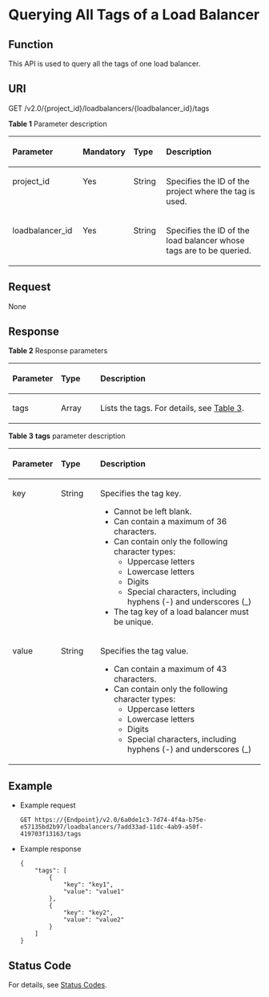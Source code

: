 # Querying All Tags of a Load Balancer<a name="EN-US_TOPIC_0109852826"></a>

## Function<a name="en-us_topic_0094115924_section51245189114349"></a>

This API is used to query all the tags of one load balancer.

## URI<a name="en-us_topic_0094115924_section45214603114349"></a>

GET /v2.0/\{project\_id\}/loadbalancers/\{loadbalancer\_id\}/tags

**Table  1**  Parameter description

<a name="table33323423"></a>
<table><thead align="left"><tr id="row8420641"><th class="cellrowborder" valign="top" width="28.33%" id="mcps1.2.5.1.1"><p id="p10983320"><a name="p10983320"></a><a name="p10983320"></a>Parameter</p>
</th>
<th class="cellrowborder" valign="top" width="11.06%" id="mcps1.2.5.1.2"><p id="p1398916541313"><a name="p1398916541313"></a><a name="p1398916541313"></a><strong id="b842352706192244"><a name="b842352706192244"></a><a name="b842352706192244"></a>Mandatory</strong></p>
</th>
<th class="cellrowborder" valign="top" width="13.38%" id="mcps1.2.5.1.3"><p id="p4164548117122"><a name="p4164548117122"></a><a name="p4164548117122"></a><strong id="b842352706145623"><a name="b842352706145623"></a><a name="b842352706145623"></a>Type</strong></p>
</th>
<th class="cellrowborder" valign="top" width="47.23%" id="mcps1.2.5.1.4"><p id="p53754023"><a name="p53754023"></a><a name="p53754023"></a>Description</p>
</th>
</tr>
</thead>
<tbody><tr id="row53906008171138"><td class="cellrowborder" valign="top" width="28.33%" headers="mcps1.2.5.1.1 "><p id="p16126074171144"><a name="p16126074171144"></a><a name="p16126074171144"></a>project_id</p>
</td>
<td class="cellrowborder" valign="top" width="11.06%" headers="mcps1.2.5.1.2 "><p id="p399015418318"><a name="p399015418318"></a><a name="p399015418318"></a>Yes</p>
</td>
<td class="cellrowborder" valign="top" width="13.38%" headers="mcps1.2.5.1.3 "><p id="p39605860171144"><a name="p39605860171144"></a><a name="p39605860171144"></a>String</p>
</td>
<td class="cellrowborder" valign="top" width="47.23%" headers="mcps1.2.5.1.4 "><p id="p11184131"><a name="p11184131"></a><a name="p11184131"></a>Specifies the ID of the project where the tag is used.</p>
<p id="p8222164914610"><a name="p8222164914610"></a><a name="p8222164914610"></a></p>
</td>
</tr>
<tr id="row33431272113959"><td class="cellrowborder" valign="top" width="28.33%" headers="mcps1.2.5.1.1 "><p id="p19792599161649"><a name="p19792599161649"></a><a name="p19792599161649"></a>loadbalancer_id</p>
</td>
<td class="cellrowborder" valign="top" width="11.06%" headers="mcps1.2.5.1.2 "><p id="p2099385413310"><a name="p2099385413310"></a><a name="p2099385413310"></a>Yes</p>
</td>
<td class="cellrowborder" valign="top" width="13.38%" headers="mcps1.2.5.1.3 "><p id="p18728145714517"><a name="p18728145714517"></a><a name="p18728145714517"></a>String</p>
</td>
<td class="cellrowborder" valign="top" width="47.23%" headers="mcps1.2.5.1.4 "><p id="p8340728114018"><a name="p8340728114018"></a><a name="p8340728114018"></a>Specifies the ID of the load balancer whose tags are to be queried.</p>
</td>
</tr>
</tbody>
</table>

## Request<a name="en-us_topic_0094115924_section56720455114349"></a>

None

## Response<a name="en-us_topic_0094115924_section10152064114349"></a>

**Table  2**  Response parameters

<a name="en-us_topic_0094115924_table60666685114349"></a>
<table><thead align="left"><tr id="en-us_topic_0094115924_row54998647114349"><th class="cellrowborder" valign="top" width="15%" id="mcps1.2.4.1.1"><p id="en-us_topic_0094115924_p25705400114349"><a name="en-us_topic_0094115924_p25705400114349"></a><a name="en-us_topic_0094115924_p25705400114349"></a>Parameter</p>
</th>
<th class="cellrowborder" valign="top" width="16%" id="mcps1.2.4.1.2"><p id="en-us_topic_0094115924_p1762687114349"><a name="en-us_topic_0094115924_p1762687114349"></a><a name="en-us_topic_0094115924_p1762687114349"></a><strong id="en-us_topic_0094115924_b842352706151111"><a name="en-us_topic_0094115924_b842352706151111"></a><a name="en-us_topic_0094115924_b842352706151111"></a>Type</strong></p>
</th>
<th class="cellrowborder" valign="top" width="69%" id="mcps1.2.4.1.3"><p id="en-us_topic_0094115924_p8559921114349"><a name="en-us_topic_0094115924_p8559921114349"></a><a name="en-us_topic_0094115924_p8559921114349"></a>Description</p>
</th>
</tr>
</thead>
<tbody><tr id="en-us_topic_0094115924_row22265016114349"><td class="cellrowborder" valign="top" width="15%" headers="mcps1.2.4.1.1 "><p id="en-us_topic_0094115924_p58635900114349"><a name="en-us_topic_0094115924_p58635900114349"></a><a name="en-us_topic_0094115924_p58635900114349"></a>tags</p>
</td>
<td class="cellrowborder" valign="top" width="16%" headers="mcps1.2.4.1.2 "><p id="en-us_topic_0094115924_p51887460114349"><a name="en-us_topic_0094115924_p51887460114349"></a><a name="en-us_topic_0094115924_p51887460114349"></a>Array</p>
</td>
<td class="cellrowborder" valign="top" width="69%" headers="mcps1.2.4.1.3 "><p id="en-us_topic_0094115924_p42134745114349"><a name="en-us_topic_0094115924_p42134745114349"></a><a name="en-us_topic_0094115924_p42134745114349"></a>Lists the tags. For details, see <a href="#en-us_topic_0094115924_table57471170114349">Table 3</a>.</p>
</td>
</tr>
</tbody>
</table>

**Table  3** **tags**  parameter description

<a name="en-us_topic_0094115924_table57471170114349"></a>
<table><thead align="left"><tr id="en-us_topic_0094115924_row17231304114349"><th class="cellrowborder" valign="top" width="15%" id="mcps1.2.4.1.1"><p id="en-us_topic_0094115924_p53558420114349"><a name="en-us_topic_0094115924_p53558420114349"></a><a name="en-us_topic_0094115924_p53558420114349"></a>Parameter</p>
</th>
<th class="cellrowborder" valign="top" width="16%" id="mcps1.2.4.1.2"><p id="en-us_topic_0094115924_p43264731114349"><a name="en-us_topic_0094115924_p43264731114349"></a><a name="en-us_topic_0094115924_p43264731114349"></a><strong id="b73903711"><a name="b73903711"></a><a name="b73903711"></a>Type</strong></p>
</th>
<th class="cellrowborder" valign="top" width="69%" id="mcps1.2.4.1.3"><p id="p12011816262"><a name="p12011816262"></a><a name="p12011816262"></a>Description</p>
</th>
</tr>
</thead>
<tbody><tr id="en-us_topic_0094115924_row56519168114349"><td class="cellrowborder" valign="top" width="15%" headers="mcps1.2.4.1.1 "><p id="en-us_topic_0094115924_p14649901114349"><a name="en-us_topic_0094115924_p14649901114349"></a><a name="en-us_topic_0094115924_p14649901114349"></a>key</p>
</td>
<td class="cellrowborder" valign="top" width="16%" headers="mcps1.2.4.1.2 "><p id="en-us_topic_0094115924_p45791351114349"><a name="en-us_topic_0094115924_p45791351114349"></a><a name="en-us_topic_0094115924_p45791351114349"></a>String</p>
</td>
<td class="cellrowborder" valign="top" width="69%" headers="mcps1.2.4.1.3 "><p id="p103541615151011"><a name="p103541615151011"></a><a name="p103541615151011"></a>Specifies the tag key.</p>
<a name="ul5708182422218"></a><a name="ul5708182422218"></a><ul id="ul5708182422218"><li>Cannot be left blank.</li><li>Can contain a maximum of 36 characters.</li><li>Can contain only the following character types:<a name="ul18708824152211"></a><a name="ul18708824152211"></a><ul id="ul18708824152211"><li>Uppercase letters</li><li>Lowercase letters</li><li>Digits</li><li>Special characters, including hyphens (-) and underscores (_)</li></ul>
</li><li>The tag key of a load balancer must be unique.</li></ul>
</td>
</tr>
<tr id="en-us_topic_0094115924_row28789745114349"><td class="cellrowborder" valign="top" width="15%" headers="mcps1.2.4.1.1 "><p id="en-us_topic_0094115924_p50268033114349"><a name="en-us_topic_0094115924_p50268033114349"></a><a name="en-us_topic_0094115924_p50268033114349"></a>value</p>
</td>
<td class="cellrowborder" valign="top" width="16%" headers="mcps1.2.4.1.2 "><p id="en-us_topic_0094115924_p45178890114349"><a name="en-us_topic_0094115924_p45178890114349"></a><a name="en-us_topic_0094115924_p45178890114349"></a>String</p>
</td>
<td class="cellrowborder" valign="top" width="69%" headers="mcps1.2.4.1.3 "><p id="p20669181812100"><a name="p20669181812100"></a><a name="p20669181812100"></a>Specifies the tag value.</p>
<a name="ul17709124142210"></a><a name="ul17709124142210"></a><ul id="ul17709124142210"><li>Can contain a maximum of 43 characters.</li><li>Can contain only the following character types:<a name="ul670952492214"></a><a name="ul670952492214"></a><ul id="ul670952492214"><li>Uppercase letters</li><li>Lowercase letters</li><li>Digits</li><li>Special characters, including hyphens (-) and underscores (_)</li></ul>
</li></ul>
</td>
</tr>
</tbody>
</table>

## Example<a name="section195412017122411"></a>

-   Example request

    ```
    GET https://{Endpoint}/v2.0/6a0de1c3-7d74-4f4a-b75e-e57135bd2b97/loadbalancers/7add33ad-11dc-4ab9-a50f-419703f13163/tags
    ```


-   Example response

    ```
    {
        "tags": [
            {
                "key": "key1", 
                "value": "value1"
            }, 
            {
                "key": "key2", 
                "value": "value2"
            }
        ]
    }
    ```


## Status Code<a name="en-us_topic_0094115924_section1030264817164"></a>

For details, see  [Status Codes](status-codes.md).

